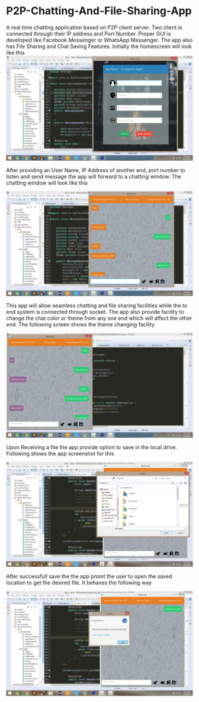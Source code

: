# P2P-Chatting-And-File-Sharing-App
A real time chatting application based on P2P client server. Two client is connected through their IP address and Port Number. 
Proper GUI is developed like Facebook Messenger or WhatsApp Messenger. The app also has File Sharing and Chat Saving Features. 
Initially the homescreen will look like this ![Alt text](screen/1.JPG?raw=true "Optional Title")

After providing an User Name, IP Address of another end, port number to listen and send message the app will forward to a chatting window.
The chatting window will look like this 



![Alt text](screen/2.jpg?raw=true "Optional Title2")






This app will allow seamless chatting and file sharing facilities while the to end system is connected through socket. The app also provide facility to change the chat color or theme from any one end which will affect the other end. The following screen shows the theme changing facility 



![Alt text](screen/3.jpg?raw=true "Optional Title3")


Upon Receiving a file the app provide option to save in the local drive. Following shows the app screenshot for this 

![Alt text](screen/4.jpg?raw=true "Optional Title")


After successfull save the the app promt the user to open the saved location to get the desired file. It behaves the following way 


![Alt text](screen/5.jpg?raw=true "Optional Title")

